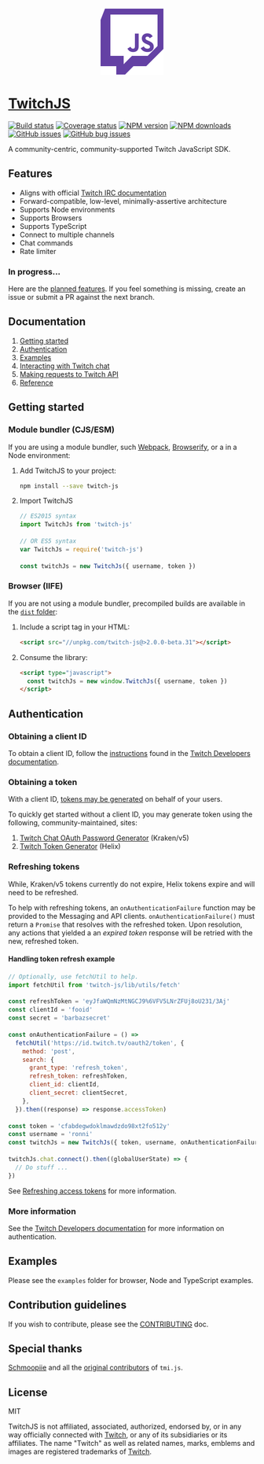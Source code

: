 <p align="center">
  <img width="128" src="media/logo.svg">
</p>

# [TwitchJS](https://twitch-js.github.io/twitch-js)

[![Build status](https://img.shields.io/github/workflow/status/twitch-js/twitch-js/ci?style=flat-square)](https://github.com/twitch-js/twitch-js/actions)
[![Coverage status](https://img.shields.io/codecov/c/github/twitch-js/twitch-js/next.svg?longCache=true&style=flat-square)](https://codecov.io/gh/twitch-js/twitch-js/branch/next)
[![NPM version](https://img.shields.io/npm/v/twitch-js.svg?longCache=true&style=flat-square)](https://www.npmjs.com/package/twitch-js)
[![NPM downloads](https://img.shields.io/npm/dm/twitch-js.svg?longCache=true&style=flat-square)](https://www.npmjs.com/package/twitch-js)
[![GitHub issues](https://img.shields.io/github/issues-raw/twitch-js/twitch-js.svg?longCache=true&style=flat-square)](https://github.com/twitch-js/twitch-js/issues)
[![GitHub bug issues](https://img.shields.io/github/issues-raw/twitch-js/twitch-js/bug?style=flat-square)](https://github.com/twitch-js/twitch-js/issues?q=is%3Aopen+is%3Aissue+label%3Abug)

A community-centric, community-supported Twitch JavaScript SDK.

## Features

- Aligns with official
  [Twitch IRC documentation](https://dev.twitch.tv/docs/irc/)
- Forward-compatible, low-level, minimally-assertive architecture
- Supports Node environments
- Supports Browsers
- Supports TypeScript
- Connect to multiple channels
- Chat commands
- Rate limiter

### In progress...

Here are the
[planned features](https://github.com/twitch-js/twitch-js/milestones). If you
feel something is missing, create an issue or submit a PR against the next
branch.

## Documentation

1. [Getting started](#getting-started)
2. [Authentication](#authentication)
3. [Examples](#examples)
4. [Interacting with Twitch chat](https://twitch-js.netlify.com/classes/chat.html)
5. [Making requests to Twitch API](https://twitch-js.netlify.com/classes/api.html)
6. [Reference](https://twitch-js.netlify.com/globals.html)

## Getting started

### Module bundler (CJS/ESM)

If you are using a module bundler, such [Webpack](https://webpack.js.org/),
[Browserify](http://browserify.org/), or a in a Node environment:

1. Add TwitchJS to your project:
   ```bash
   npm install --save twitch-js
   ```
2. Import TwitchJS

   ```js
   // ES2015 syntax
   import TwitchJs from 'twitch-js'

   // OR ES5 syntax
   var TwitchJs = require('twitch-js')

   const twitchJs = new TwitchJs({ username, token })
   ```

### Browser (IIFE)

If you are not using a module bundler, precompiled builds are available in the
[`dist` folder](https://unpkg.com/twitch-js@>2.0.0-beta/dist/):

1. Include a script tag in your HTML:
   ```html
   <script src="//unpkg.com/twitch-js@>2.0.0-beta.31"></script>
   ```
2. Consume the library:
   ```html
   <script type="javascript">
     const twitchJs = new window.TwitchJs({ username, token })
   </script>
   ```

## Authentication

### Obtaining a client ID

To obtain a client ID, follow the
[instructions](https://dev.twitch.tv/docs/authentication/#registration) found in
the [Twitch Developers documentation](https://dev.twitch.tv/docs).

### Obtaining a token

With a client ID,
[tokens may be generated](https://dev.twitch.tv/docs/authentication/#getting-tokens)
on behalf of your users.

To quickly get started without a client ID, you may generate token using the
following, community-maintained, sites:

1. [Twitch Chat OAuth Password Generator](https://twitchapps.com/tmi)
   (Kraken/v5)
2. [Twitch Token Generator](https://twitchtokengenerator.com) (Helix)

### Refreshing tokens

While, Kraken/v5 tokens currently do not expire, Helix tokens expire and will
need to be refreshed.

To help with refreshing tokens, an `onAuthenticationFailure` function may be
provided to the Messaging and API clients. `onAuthenticationFailure()` must
return a `Promise` that resolves with the refreshed token. Upon resolution, any
actions that yielded a an _expired token_ response will be retried with the new,
refreshed token.

#### Handling token refresh example

```js
// Optionally, use fetchUtil to help.
import fetchUtil from 'twitch-js/lib/utils/fetch'

const refreshToken = 'eyJfaWQmNzMtNGCJ9%6VFV5LNrZFUj8oU231/3Aj'
const clientId = 'fooid'
const secret = 'barbazsecret'

const onAuthenticationFailure = () =>
  fetchUtil('https://id.twitch.tv/oauth2/token', {
    method: 'post',
    search: {
      grant_type: 'refresh_token',
      refresh_token: refreshToken,
      client_id: clientId,
      client_secret: clientSecret,
    },
  }).then((response) => response.accessToken)

const token = 'cfabdegwdoklmawdzdo98xt2fo512y'
const username = 'ronni'
const twitchJs = new TwitchJs({ token, username, onAuthenticationFailure })

twitchJs.chat.connect().then((globalUserState) => {
  // Do stuff ...
})
```

See
[Refreshing access tokens](https://dev.twitch.tv/docs/authentication/#refreshing-access-tokens)
for more information.

### More information

See the
[Twitch Developers documentation](https://dev.twitch.tv/docs/authentication) for
more information on authentication.

## Examples

Please see the `examples` folder for browser, Node and TypeScript examples.

## Contribution guidelines

If you wish to contribute, please see the
[CONTRIBUTING](https://github.com/twitch-js/twitch-js/blob/master/CONTRIBUTING.md)
doc.

## Special thanks

[Schmoopiie](https://github.com/Schmoopiie) and all the
[original contributors](https://github.com/tmijs/tmi.js/graphs/contributors) of
`tmi.js`.

## License

MIT

TwitchJS is not affiliated, associated, authorized, endorsed by, or in any way
officially connected with [Twitch](https://www.twitch.tv/), or any of its
subsidiaries or its affiliates. The name "Twitch" as well as related names,
marks, emblems and images are registered trademarks of
[Twitch](https://www.twitch.tv/).
